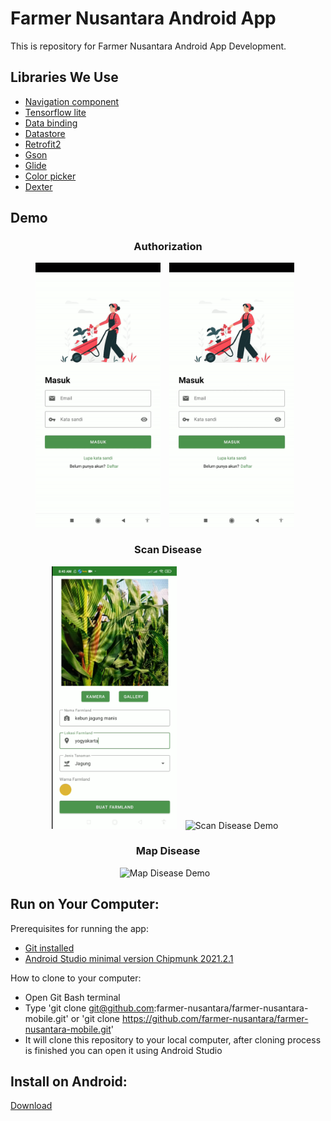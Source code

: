 # Farmer Nusantara Android App

This is repository for Farmer Nusantara Android App Development. 

## Libraries We Use
- [Navigation component](https://developer.android.com/guide/navigation)
- [Tensorflow lite](https://www.tensorflow.org/lite/android)
- [Data binding](https://developer.android.com/topic/libraries/data-binding)
- [Datastore](https://developer.android.com/topic/libraries/architecture/datastore)
- [Retrofit2](https://github.com/square/retrofit)
- [Gson](https://github.com/google/gson)
- [Glide](https://github.com/bumptech/glide)
- [Color picker](https://github.com/yukuku/ambilwarna)
- [Dexter](https://github.com/Karumi/Dexter)

## Demo    
<h3 align="center"> Authorization </h3>
<p align="center">
    <img src="assets/daftar.gif"
        alt="Register Demo"    
        style="margin-right: 10px;"    
        width="200" />
    <img src="assets/masuk.gif"
        alt="Login Demo"    
        style="margin-right: 10px;"    
        width="200" />
</p>

<h3 align="center"> Scan Disease </h3>
<p align="center">
    <img src="assets/create_farmland.png"
        alt="Create Farmland"    
        style="margin-right: 10px;"    
        width="200" />
    <img src="assets/scan.gif"
        alt="Scan Disease Demo"    
        style="margin-right: 10px;"    
        width="200" />
</p>

<h3 align="center"> Map Disease </h3>
<p align="center">
    <img src="assets/map.gif"
        alt="Map Disease Demo"    
        style="margin-right: 10px;"    
        width="200" />
</p>

## Run on Your Computer: 
Prerequisites for running the app:
- [Git installed](https://git-scm.com/downloads)
- [Android Studio minimal version Chipmunk 2021.2.1](https://developer.android.com/studio/archive?hl=en)

How to clone to your computer:
- Open Git Bash terminal
- Type 'git clone git@github.com:farmer-nusantara/farmer-nusantara-mobile.git' or 'git clone https://github.com/farmer-nusantara/farmer-nusantara-mobile.git'
- It will clone this repository to your local computer, after cloning process is finished you can open it using Android Studio

## Install on Android: 
[Download](https://drive.google.com/file/d/1Bi98noGdy2Et9HTqKeBELs-_3yVbz-cX/view?usp=sharing)
